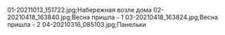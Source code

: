 01-20211013_151722.jpg;Набережная возле дома
02-20210418_163840.jpg;Весна пришла - 1
03-20210418_163824.jpg;Весна пришла - 2
04-20210316_085103.jpg;Панельки